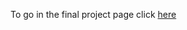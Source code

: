 To go in the final project page click [here](https://github.com/Melix89/Melix89.github.io/index.html)
